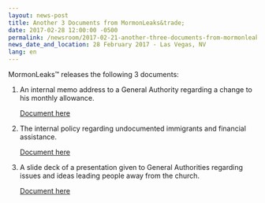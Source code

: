 ```yaml
---
layout: news-post
title: Another 3 Documents from MormonLeaks&trade; 
date: 2017-02-28 12:00:00 -0500
permalink: /newsroom/2017-02-21-another-three-documents-from-mormonleaks/
news_date_and_location: 28 February 2017 - Las Vegas, NV
lang: en
---
```

MormonLeaks&trade; releases the following 3 documents:

1. An internal memo address to a General Authority regarding a change to his monthly allowance.
	
	[Document here](http://docdro.id/mxGOLN6)

2. The internal policy regarding undocumented immigrants and financial assistance.

	[Document here](http://docdro.id/CdnmNIX)

3. A slide deck of a presentation given to General Authorities regarding issues and ideas leading people away from the church.

	[Document here](http://docdro.id/FSgWOMk)

